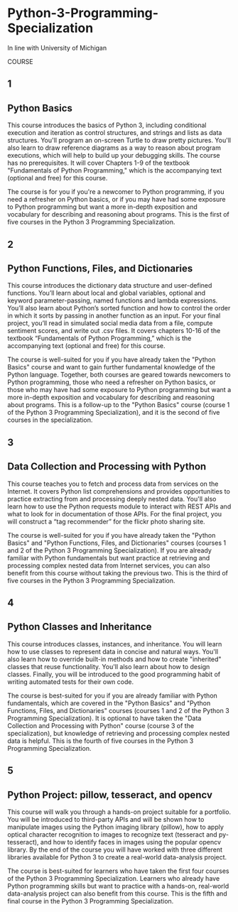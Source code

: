 # Python-3-Programming-Specialization
In line with University of Michigan

COURSE

## 1 
## Python Basics

This course introduces the basics of Python 3, including conditional execution and iteration as control structures, and strings and lists as data structures. You'll program an on-screen Turtle to draw pretty pictures. You'll also learn to draw reference diagrams as a way to reason about program executions, which will help to build up your debugging skills. The course has no prerequisites. It will cover Chapters 1-9 of the textbook "Fundamentals of Python Programming," which is the accompanying text (optional and free) for this course.

The course is for you if you're a newcomer to Python programming, if you need a refresher on Python basics, or if you may have had some exposure to Python programming but want a more in-depth exposition and vocabulary for describing and reasoning about programs. This is the first of five courses in the Python 3 Programming Specialization.

## 2
## Python Functions, Files, and Dictionaries

This course introduces the dictionary data structure and user-defined functions. You’ll learn about local and global variables, optional and keyword parameter-passing, named functions and lambda expressions. You’ll also learn about Python’s sorted function and how to control the order in which it sorts by passing in another function as an input. For your final project, you’ll read in simulated social media data from a file, compute sentiment scores, and write out .csv files. It covers chapters 10-16 of the textbook “Fundamentals of Python Programming,” which is the accompanying text (optional and free) for this course.

The course is well-suited for you if you have already taken the "Python Basics" course and want to gain further fundamental knowledge of the Python language. Together, both courses are geared towards newcomers to Python programming, those who need a refresher on Python basics, or those who may have had some exposure to Python programming but want a more in-depth exposition and vocabulary for describing and reasoning about programs. This is a follow-up to the "Python Basics" course (course 1 of the Python 3 Programming Specialization), and it is the second of five courses in the specialization.

## 3
## Data Collection and Processing with Python

This course teaches you to fetch and process data from services on the Internet. It covers Python list comprehensions and provides opportunities to practice extracting from and processing deeply nested data. You'll also learn how to use the Python requests module to interact with REST APIs and what to look for in documentation of those APIs. For the final project, you will construct a “tag recommender” for the flickr photo sharing site.

The course is well-suited for you if you have already taken the "Python Basics" and "Python Functions, Files, and Dictionaries" courses (courses 1 and 2 of the Python 3 Programming Specialization). If you are already familiar with Python fundamentals but want practice at retrieving and processing complex nested data from Internet services, you can also benefit from this course without taking the previous two. This is the third of five courses in the Python 3 Programming Specialization.


## 4
## Python Classes and Inheritance

This course introduces classes, instances, and inheritance. You will learn how to use classes to represent data in concise and natural ways. You'll also learn how to override built-in methods and how to create "inherited" classes that reuse functionality. You'll also learn about how to design classes. Finally, you will be introduced to the good programming habit of writing automated tests for their own code.

The course is best-suited for you if you are already familiar with Python fundamentals, which are covered in the "Python Basics" and "Python Functions, Files, and Dictionaries" courses (courses 1 and 2 of the Python 3 Programming Specialization). It is optional to have taken the "Data Collection and Processing with Python" course (course 3 of the specialization), but knowledge of retrieving and processing complex nested data is helpful. This is the fourth of five courses in the Python 3 Programming Specialization.

## 5
## Python Project: pillow, tesseract, and opencv

This course will walk you through a hands-on project suitable for a portfolio. You will be introduced to third-party APIs and will be shown how to manipulate images using the Python imaging library (pillow), how to apply optical character recognition to images to recognize text (tesseract and py-tesseract), and how to identify faces in images using the popular opencv library. By the end of the course you will have worked with three different libraries available for Python 3 to create a real-world data-analysis project.

The course is best-suited for learners who have taken the first four courses of the Python 3 Programming Specialization. Learners who already have Python programming skills but want to practice with a hands-on, real-world data-analysis project can also benefit from this course. This is the fifth and final course in the Python 3 Programming Specialization.
